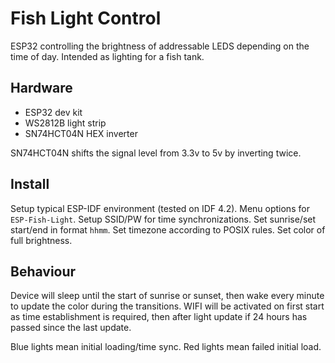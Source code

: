# Fish Light Control

ESP32 controlling the brightness of addressable LEDS depending on the time of day.  Intended as lighting for a fish tank.

## Hardware

- ESP32 dev kit
- WS2812B light strip
- SN74HCT04N HEX inverter

SN74HCT04N shifts the signal level from 3.3v to 5v by inverting twice.

## Install

Setup typical ESP-IDF environment (tested on IDF 4.2).  Menu options for `ESP-Fish-Light`.  Setup SSID/PW for time synchronizations. Set sunrise/set start/end in format `hhmm`.  Set timezone according to POSIX rules.  Set color of full brightness.

## Behaviour

Device will sleep until the start of sunrise or sunset, then wake every minute to update the color during the transitions.  WIFI will be activated on first start as time establishment is required, then after light update if 24 hours has passed since the last update.

Blue lights mean initial loading/time sync.  Red lights mean failed initial load.